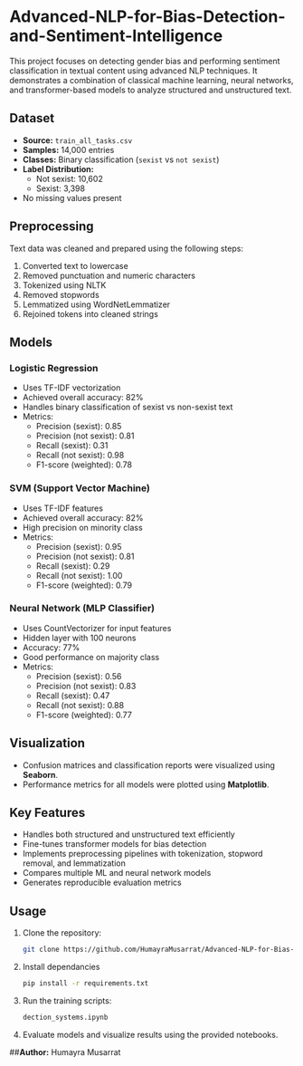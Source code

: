 # Advanced-NLP-for-Bias-Detection-and-Sentiment-Intelligence

This project focuses on detecting gender bias and performing sentiment classification in textual content using advanced NLP techniques. It demonstrates a combination of classical machine learning, neural networks, and transformer-based models to analyze structured and unstructured text.

## Dataset

- **Source:** `train_all_tasks.csv`  
- **Samples:** 14,000 entries  
- **Classes:** Binary classification (`sexist` vs `not sexist`)  
- **Label Distribution:**
  - Not sexist: 10,602
  - Sexist: 3,398
- No missing values present

## Preprocessing

Text data was cleaned and prepared using the following steps:

1. Converted text to lowercase
2. Removed punctuation and numeric characters
3. Tokenized using NLTK
4. Removed stopwords
5. Lemmatized using WordNetLemmatizer
6. Rejoined tokens into cleaned strings

## Models

### Logistic Regression
- Uses TF-IDF vectorization
- Achieved overall accuracy: 82%
- Handles binary classification of sexist vs non-sexist text
- Metrics:
  - Precision (sexist): 0.85
  - Precision (not sexist): 0.81
  - Recall (sexist): 0.31
  - Recall (not sexist): 0.98
  - F1-score (weighted): 0.78

### SVM (Support Vector Machine)
- Uses TF-IDF features
- Achieved overall accuracy: 82%
- High precision on minority class
- Metrics:
  - Precision (sexist): 0.95
  - Precision (not sexist): 0.81
  - Recall (sexist): 0.29
  - Recall (not sexist): 1.00
  - F1-score (weighted): 0.79

### Neural Network (MLP Classifier)
- Uses CountVectorizer for input features
- Hidden layer with 100 neurons
- Accuracy: 77%
- Good performance on majority class
- Metrics:
  - Precision (sexist): 0.56
  - Precision (not sexist): 0.83
  - Recall (sexist): 0.47
  - Recall (not sexist): 0.88
  - F1-score (weighted): 0.77

## Visualization

- Confusion matrices and classification reports were visualized using **Seaborn**.
- Performance metrics for all models were plotted using **Matplotlib**.

## Key Features

- Handles both structured and unstructured text efficiently
- Fine-tunes transformer models for bias detection
- Implements preprocessing pipelines with tokenization, stopword removal, and lemmatization
- Compares multiple ML and neural network models
- Generates reproducible evaluation metrics

## Usage

1. Clone the repository:
   ```bash
   git clone https://github.com/HumayraMusarrat/Advanced-NLP-for-Bias-Detection-and-Sentiment-Intelligence.git

   ```
2. Install dependancies
   ```bash
   pip install -r requirements.txt
   ```
2. Run the training scripts:
   ```bash
   dection_systems.ipynb
   ```
3. Evaluate models and visualize results using the provided notebooks.


##**Author:** 
Humayra Musarrat


